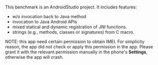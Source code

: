 This benchmark is an AndroidStudio project.
It includes features:
+ w/o invocation back to Java method
+ invocation to Java Android APIs
+ mixed statical and dynamic registration of JNI functions.
+ strings (e.g., methods, classes or signatures) from C macro.


NOTE: this app need certain permission to obtain IMEI. For simplicity reason,
the app did not check or apply this permission in the app. Please grant it with
the relevant permission manually in the phone's **Settings**, otherwise the app
will crash.
